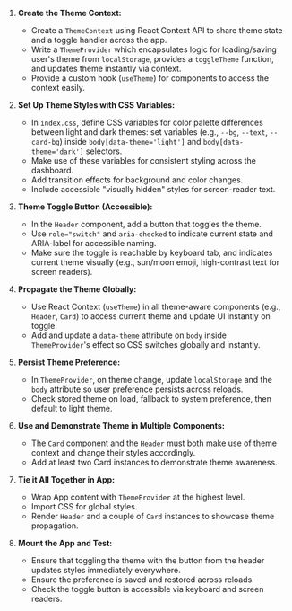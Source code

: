1. **Create the Theme Context:**
   - Create a `ThemeContext` using React Context API to share theme state and a toggle handler across the app.
   - Write a `ThemeProvider` which encapsulates logic for loading/saving user's theme from `localStorage`, provides a `toggleTheme` function, and updates theme instantly via context.
   - Provide a custom hook (`useTheme`) for components to access the context easily.

2. **Set Up Theme Styles with CSS Variables:**
   - In `index.css`, define CSS variables for color palette differences between light and dark themes: set variables (e.g., `--bg`, `--text`, `--card-bg`) inside `body[data-theme='light']` and `body[data-theme='dark']` selectors.
   - Make use of these variables for consistent styling across the dashboard.
   - Add transition effects for background and color changes.
   - Include accessible "visually hidden" styles for screen-reader text.

3. **Theme Toggle Button (Accessible):**
   - In the `Header` component, add a button that toggles the theme.
   - Use `role="switch"` and `aria-checked` to indicate current state and ARIA-label for accessible naming.
   - Make sure the toggle is reachable by keyboard tab, and indicates current theme visually (e.g., sun/moon emoji, high-contrast text for screen readers).

4. **Propagate the Theme Globally:**
   - Use React Context (`useTheme`) in all theme-aware components (e.g., `Header`, `Card`) to access current theme and update UI instantly on toggle.
   - Add and update a `data-theme` attribute on `body` inside `ThemeProvider`'s effect so CSS switches globally and instantly.

5. **Persist Theme Preference:**
   - In `ThemeProvider`, on theme change, update `localStorage` and the `body` attribute so user preference persists across reloads.
   - Check stored theme on load, fallback to system preference, then default to light theme.

6. **Use and Demonstrate Theme in Multiple Components:**
   - The `Card` component and the `Header` must both make use of theme context and change their styles accordingly.
   - Add at least two Card instances to demonstrate theme awareness.

7. **Tie it All Together in App:**
   - Wrap App content with `ThemeProvider` at the highest level.
   - Import CSS for global styles.
   - Render `Header` and a couple of `Card` instances to showcase theme propagation.

8. **Mount the App and Test:**
   - Ensure that toggling the theme with the button from the header updates styles immediately everywhere.
   - Ensure the preference is saved and restored across reloads.
   - Check the toggle button is accessible via keyboard and screen readers.
